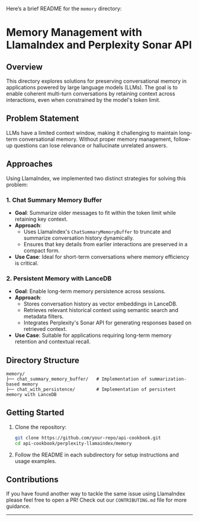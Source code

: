 Here’s a brief README for the `memory` directory:
# Memory Management with LlamaIndex and Perplexity Sonar API

## Overview
This directory explores solutions for preserving conversational memory in applications powered by large language models (LLMs). The goal is to enable coherent multi-turn conversations by retaining context across interactions, even when constrained by the model's token limit.

## Problem Statement

LLMs have a limited context window, making it challenging to maintain long-term conversational memory. Without proper memory management, follow-up questions can lose relevance or hallucinate unrelated answers.

## Approaches
Using LlamaIndex, we implemented two distinct strategies for solving this problem:

### 1. **Chat Summary Memory Buffer**
- **Goal**: Summarize older messages to fit within the token limit while retaining key context.
- **Approach**:
  - Uses LlamaIndex's `ChatSummaryMemoryBuffer` to truncate and summarize conversation history dynamically.
  - Ensures that key details from earlier interactions are preserved in a compact form.
- **Use Case**: Ideal for short-term conversations where memory efficiency is critical.

### 2. **Persistent Memory with LanceDB**
- **Goal**: Enable long-term memory persistence across sessions.
- **Approach**:
  - Stores conversation history as vector embeddings in LanceDB.
  - Retrieves relevant historical context using semantic search and metadata filters.
  - Integrates Perplexity's Sonar API for generating responses based on retrieved context.
- **Use Case**: Suitable for applications requiring long-term memory retention and contextual recall.

## Directory Structure
```
memory/
├── chat_summary_memory_buffer/   # Implementation of summarization-based memory
├── chat_with_persistence/        # Implementation of persistent memory with LanceDB
```

## Getting Started
1. Clone the repository:
   ```bash
   git clone https://github.com/your-repo/api-cookbook.git
   cd api-cookbook/perplexity-llamaindex/memory
   ```
2. Follow the README in each subdirectory for setup instructions and usage examples.

## Contributions

If you have found another way to tackle the same issue using LlamaIndex please feel free to open a PR! Check out our `CONTRIBUTING.md` file for more guidance.

---

